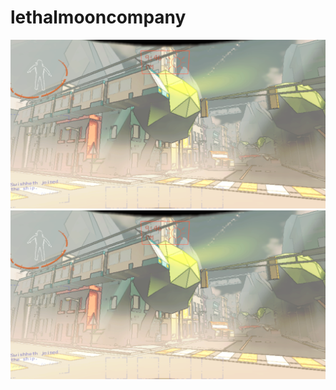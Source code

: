 # lethalmooncompany
![Screenshot_1](https://github.com/lilswisher/lethalmooncompany/blob/ea6b63d8543289a704c03024c2328091541363b2/Screenshot%202024-01-06%20071526.png)
![Screenshot_2](https://github.com/lilswisher/lethalmooncompany/blob/ea6b63d8543289a704c03024c2328091541363b2/Screenshot%202024-01-06%20071526.png)
